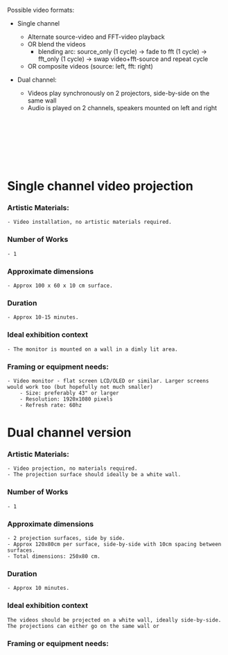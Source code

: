 Possible video formats: 
- Single channel
    - Alternate source-video and FFT-video playback
    - OR blend the videos 
        - blending arc: source_only (1 cycle) -> fade to fft (1 cycle) -> fft_only (1 cycle) -> swap video+fft-source and repeat cycle
    - OR composite videos (source: left, fft: right)

- Dual channel:
    - Videos play synchronously on 2 projectors, side-by-side on the same wall
    - Audio is played on 2 channels, speakers mounted on left and right






<br> </br>
<br> </br>
<br> </br>

# Single channel video projection
### Artistic Materials:
    - Video installation, no artistic materials required. 

### Number of Works
    - 1
  
### Approximate dimensions
    - Approx 100 x 60 x 10 cm surface.

### Duration
    - Approx 10-15 minutes.


### Ideal exhibition context
    - The monitor is mounted on a wall in a dimly lit area. 



### Framing or equipment needs: 
    - Video monitor - flat screen LCD/OLED or similar. Larger screens would work too (but hopefully not much smaller)
        - Size: preferably 43" or larger
        - Resolution: 1920x1080 pixels
        - Refresh rate: 60hz
        













# Dual channel version


### Artistic Materials:
    - Video projection, no materials required. 
    - The projection surface should ideally be a white wall.

### Number of Works
    - 1
### Approximate dimensions
    - 2 projection surfaces, side by side.
    - Approx 120x80cm per surface, side-by-side with 10cm spacing between surfaces.
    - Total dimensions: 250x80 cm.

### Duration
    - Approx 10 minutes.
### Ideal exhibition context
    The videos should be projected on a white wall, ideally side-by-side. The projections can either go on the same wall or
### Framing or equipment needs: 

